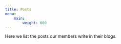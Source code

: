```yaml
---
title: Posts
menu: 
    main:
        weight: 600
---
```


Here we list the posts our members write in their blogs.